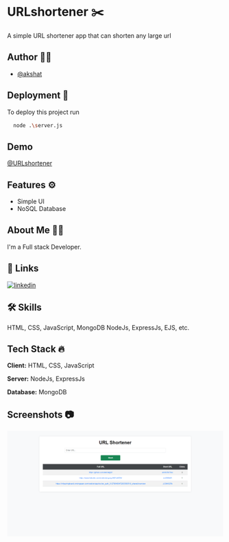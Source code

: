 
# URLshortener ✂️
A simple URL shortener app that can shorten any large url


## Author 🧔‍♂️

- [@akshat](https://www.github.com/akshatg02/)

## Deployment 🚀

To deploy this project run

```bash
  node .\server.js
```


## Demo 

[@URLshortener](https://urlshortener-6656.onrender.com/)


## Features ⚙️

- Simple UI
- NoSQL Database

## About Me 🧔‍♂️
I'm a Full stack Developer.

## 🔗 Links
[![linkedin](https://img.shields.io/badge/linkedin-0A66C2?style=for-the-badge&logo=linkedin&logoColor=white)](https://www.linkedin.com/in/akshat-garg-9021a8225/)


## 🛠 Skills
HTML, CSS, JavaScript, MongoDB NodeJs, ExpressJs, EJS, etc.


## Tech Stack 🔥

**Client:** HTML, CSS, JavaScript

**Server:** NodeJs, ExpressJs

**Database:** MongoDB


## Screenshots 📷

![alt text](views/1.png)
